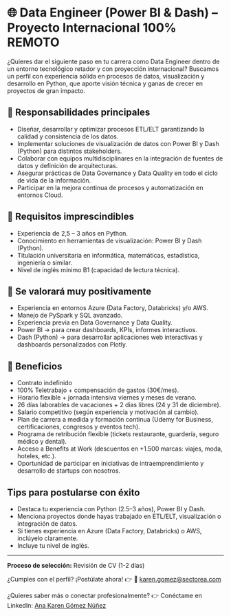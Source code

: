 # 🌐 Data Engineer (Power BI & Dash) – Proyecto Internacional 100% REMOTO

¿Quieres dar el siguiente paso en tu carrera como Data Engineer dentro de un entorno tecnológico retador y con proyección internacional?
Buscamos un perfil con experiencia sólida en procesos de datos, visualización y desarrollo en Python, que aporte visión técnica y ganas de crecer en proyectos de gran impacto.

## 🔹 Responsabilidades principales
- Diseñar, desarrollar y optimizar procesos ETL/ELT garantizando la calidad y consistencia de los datos.
- Implementar soluciones de visualización de datos con Power BI y Dash (Python) para distintos stakeholders.
- Colaborar con equipos multidisciplinares en la integración de fuentes de datos y definición de arquitecturas.
- Asegurar prácticas de Data Governance y Data Quality en todo el ciclo de vida de la información.
- Participar en la mejora continua de procesos y automatización en entornos Cloud.

## 🔹 Requisitos imprescindibles
- Experiencia de 2,5 – 3 años en Python.
- Conocimiento en herramientas de visualización: Power BI y Dash (Python).
- Titulación universitaria en informática, matemáticas, estadística, ingeniería o similar.
- Nivel de inglés mínimo B1 (capacidad de lectura técnica).

## 🔹 Se valorará muy positivamente
- Experiencia en entornos Azure (Data Factory, Databricks) y/o AWS.
- Manejo de PySpark y SQL avanzado.
- Experiencia previa en Data Governance y Data Quality.
- Power BI → para crear dashboards, KPIs, informes interactivos.
- Dash (Python) → para desarrollar aplicaciones web interactivas y dashboards personalizados con Plotly.

## 🔹 Beneficios
- Contrato indefinido
- 100% Teletrabajo + compensación de gastos (30€/mes).
- Horario flexible + jornada intensiva viernes y meses de verano.
- 26 días laborables de vacaciones + 2 días libres (24 y 31 de diciembre).
- Salario competitivo (según experiencia y motivación al cambio).
- Plan de carrera a medida y formación continua (Udemy for Business, certificaciones, congresos y eventos tech).
- Programa de retribución flexible (tickets restaurante, guardería, seguro médico y dental).
- Acceso a Benefits at Work (descuentos en +1.500 marcas: viajes, moda, hoteles, etc.).
- Oportunidad de participar en iniciativas de intraemprendimiento y desarrollo de startups con nosotros.

## Tips para postularse con éxito
- Destaca tu experiencia con Python (2.5–3 años), Power BI y Dash.
- Menciona proyectos donde hayas trabajado en ETL/ELT, visualización o integración de datos.
- Si tienes experiencia en Azure (Data Factory, Databricks) o AWS, inclúyelo claramente.
- Incluye tu nivel de inglés.

---

**Proceso de selección:**
Revisión de CV (1-2 días)

¿Cumples con el perfil? ¡Postúlate ahora!
👉 📩 karen.gomez@sectorea.com

¿Quieres saber más o conectar profesionalmente?
👉 Conéctame en LinkedIn: [Ana Karen Gómez Núñez](https://linkedin.com/in/anakarengomeznuñez)
